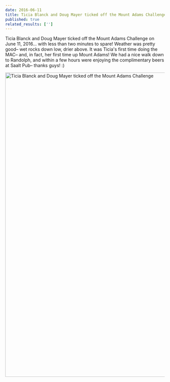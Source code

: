 ```yaml
---
date: 2016-06-11
title: Ticia Blanck and Doug Mayer ticked off the Mount Adams Challenge
published: true
related_results: ['']
---
```


<p>Ticia Blanck and Doug Mayer ticked off the Mount Adams Challenge on June 11, 2016... with less than two minutes to spare! Weather was pretty good– wet rocks down low, drier above. It was Ticia's first time doing the MAC– and, in fact, her first time up Mount Adams! We had a nice walk down to Randolph, and within a few hours were enjoying the complimentary beers at Saalt Pub– thanks guys! :)</p>
<img src="/images/uploads/tumblro8rb2hoasy1teh94yo11280.jpg" alt="Ticia Blanck and Doug Mayer ticked off the Mount Adams Challenge" width="1280" height="960" class="img-fluid">

